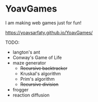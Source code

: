 # YoavGames
I am making web games just for fun!

https://yoavsarfaty.github.io/YoavGames/

TODO:

*  langton's ant
*  Conway's Game of Life
*  maze generator
    *  ~~Recursive backtracker~~
    *  Kruskal's algorithm
    *  Prim's algorithm
    *  ~~Recursive division~~
*  frogger
*  reaction diffusion

